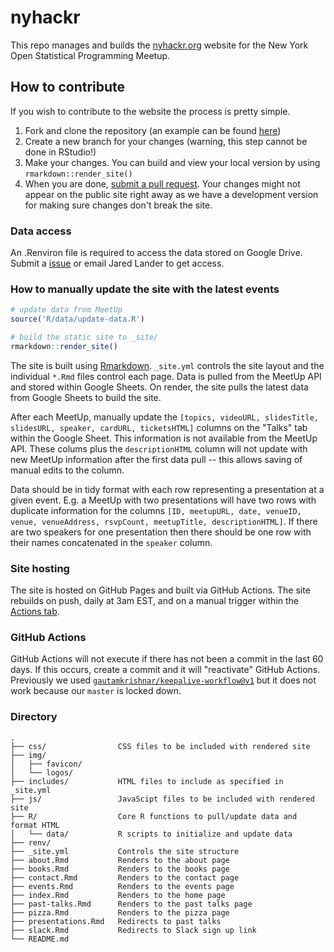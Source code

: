 # nyhackr

This repo manages and builds the [nyhackr.org](https://nyhackr.org/) website for the New York Open Statistical Programming Meetup.

## How to contribute

If you wish to contribute to the website the process is pretty simple.

1. Fork and clone the repository (an example can be found [here](https://help.github.com/articles/fork-a-repo/))
2. Create a new branch for your changes (warning, this step cannot be done in RStudio!)
3. Make your changes. You can build and view your local version by using `rmarkdown::render_site()`
4. When you are done, [submit a pull request](https://help.github.com/articles/about-pull-requests/). Your changes might not appear on the public site right away as we have a development version for making sure changes don't break the site.

### Data access

An .Renviron file is required to access the data stored on Google Drive. Submit a [issue](https://github.com/nyhackr/nyhackr/issues) or email Jared Lander to get access.

### How to manually update the site with the latest events

``` r
# update data from MeetUp
source('R/data/update-data.R')

# build the static site to _site/
rmarkdown::render_site()
```

The site is built using [Rmarkdown](https://bookdown.org/yihui/rmarkdown/rmarkdown-site.html). `_site.yml` controls the site layout and the individual `*.Rmd` files control each page. Data is pulled from the MeetUp API and stored within Google Sheets. On render, the site pulls the latest data from Google Sheets to build the site.

After each MeetUp, manually update the `[topics, videoURL, slidesTitle, slidesURL, speaker, cardURL, ticketsHTML]` columns on the "Talks" tab within the Google Sheet. This information is not available from the MeetUp API. These colums plus the `descriptionHTML` column will not update with new MeetUp information after the first data pull -- this allows saving of manual edits to the column. 

Data should be in tidy format with each row representing a presentation at a given event. E.g. a MeetUp with two presentations will have two rows with duplicate information for the columns `[ID, meetupURL, date, venueID, venue, venueAddress, rsvpCount, meetupTitle, descriptionHTML]`. If there are two speakers for one presentation then there should be one row with their names concatenated in the `speaker` column.

### Site hosting

The site is hosted on GitHub Pages and built via GitHub Actions. The site rebuilds on push, daily at 3am EST, and on a manual trigger within the [Actions tab](https://github.com/nyhackr/nyhackr/actions/workflows/render-website.yaml).

### GitHub Actions

GitHub Actions will not execute if there has not been a commit in the last 60 days. If this occurs, create a commit and it will "reactivate" GitHub Actions. Previously we used [`gautamkrishnar/keepalive-workflow@v1`](https://github.com/gautamkrishnar/keepalive-workflow) but it does not work because our `master` is locked down.

### Directory

    .
    ├── css/                CSS files to be included with rendered site
    ├── img/
    │   ├── favicon/
    │   └── logos/
    ├── includes/           HTML files to include as specified in _site.yml
    ├── js/                 JavaScipt files to be included with rendered site
    ├── R/                  Core R functions to pull/update data and format HTML 
    │   └── data/           R scripts to initialize and update data
    ├── renv/
    ├── _site.yml           Controls the site structure
    ├── about.Rmd           Renders to the about page
    ├── books.Rmd           Renders to the books page
    ├── contact.Rmd         Renders to the contact page
    ├── events.Rmd          Renders to the events page
    ├── index.Rmd           Renders to the home page
    ├── past-talks.Rmd      Renders to the past talks page
    ├── pizza.Rmd           Renders to the pizza page
    ├── presentations.Rmd   Redirects to past talks
    ├── slack.Rmd           Redirects to Slack sign up link
    └── README.md

